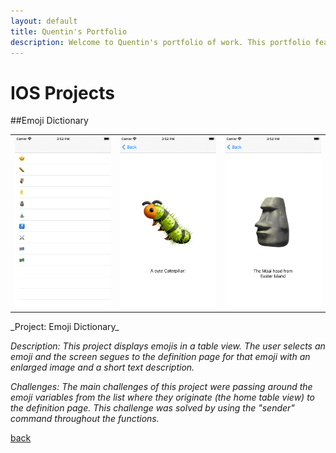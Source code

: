 ```yaml
---
layout: default
title: Quentin's Portfolio
description: Welcome to Quentin's portfolio of work. This portfolio features IOS and MacOS projects that I've successfully developed.
---
```


# IOS Projects

##Emoji Dictionary
<table><tr>
<td> <img src="emoji_home.png" alt="Drawing" style="width: 250px;"/> </td>
<td> <img src="bug_pic.png" alt="Drawing" style="width: 250px;"/> </td>
<td> <img src="rock_pic.png" alt="Drawing" style="width: 250px;"/> </td>
</tr></table>
_Project: Emoji Dictionary_

_Description: This project displays emojis in a table view. The user selects an emoji and the screen segues to the definition page for that emoji with an enlarged image and a short text description._

_Challenges: The main challenges of this project were passing around the emoji variables from the list where they originate (the home table view) to the definition page. This challenge was solved by using the "sender" command throughout the functions._




[back](./)
